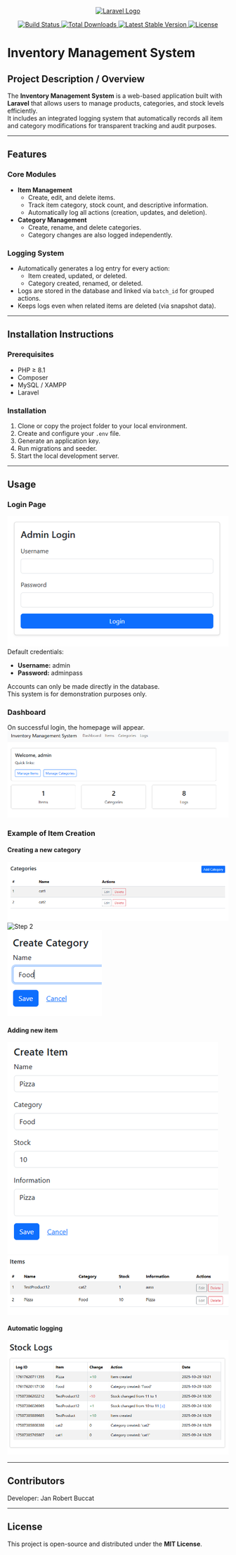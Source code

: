 <p align="center">
  <a href="https://laravel.com" target="_blank">
    <img src="https://raw.githubusercontent.com/laravel/art/master/logo-lockup/5%20SVG/2%20CMYK/1%20Full%20Color/laravel-logolockup-cmyk-red.svg" width="400" alt="Laravel Logo">
  </a>
</p>

<p align="center">
  <a href="https://github.com/laravel/framework/actions">
    <img src="https://github.com/laravel/framework/workflows/tests/badge.svg" alt="Build Status">
  </a>
  <a href="https://packagist.org/packages/laravel/framework">
    <img src="https://img.shields.io/packagist/dt/laravel/framework" alt="Total Downloads">
  </a>
  <a href="https://packagist.org/packages/laravel/framework">
    <img src="https://img.shields.io/packagist/v/laravel/framework" alt="Latest Stable Version">
  </a>
  <a href="https://packagist.org/packages/laravel/framework">
    <img src="https://img.shields.io/packagist/l/laravel/framework" alt="License">
  </a>
</p>

# Inventory Management System

## Project Description / Overview
The **Inventory Management System** is a web-based application built with **Laravel** that allows users to manage products, categories, and stock levels efficiently.  
It includes an integrated logging system that automatically records all item and category modifications for transparent tracking and audit purposes.

---

## Features

### Core Modules
- **Item Management**
  - Create, edit, and delete items.
  - Track item category, stock count, and descriptive information.
  - Automatically log all actions (creation, updates, and deletion).
- **Category Management**
  - Create, rename, and delete categories.
  - Category changes are also logged independently.

### Logging System
- Automatically generates a log entry for every action:
  - Item created, updated, or deleted.
  - Category created, renamed, or deleted.
- Logs are stored in the database and linked via `batch_id` for grouped actions.
- Keeps logs even when related items are deleted (via snapshot data).

---

## Installation Instructions

### Prerequisites
- PHP ≥ 8.1  
- Composer  
- MySQL / XAMPP  
- Laravel  

### Installation
1. Clone or copy the project folder to your local environment.  
2. Create and configure your `.env` file.  
3. Generate an application key.  
4. Run migrations and seeder.  
5. Start the local development server.

---

## Usage

### Login Page
![Login Box](admin.png)  
Default credentials:  
- **Username:** admin  
- **Password:** adminpass  

Accounts can only be made directly in the database.  
This system is for demonstration purposes only.

### Dashboard
On successful login, the homepage will appear.  
![Home](home.png)

### Example of Item Creation

#### Creating a new category
![Step 1](newcat.png)  
![Step 2](newcat1.png)  
![Step 3](newcat2.png)

#### Adding new item
![Step 1](newitem.png)  
![Step 2](newitem2.png)

#### Automatic logging
![Log Example](log%20update.png)

---

## Contributors
Developer: Jan Robert Buccat  

---

## License
This project is open-source and distributed under the **MIT License**.
